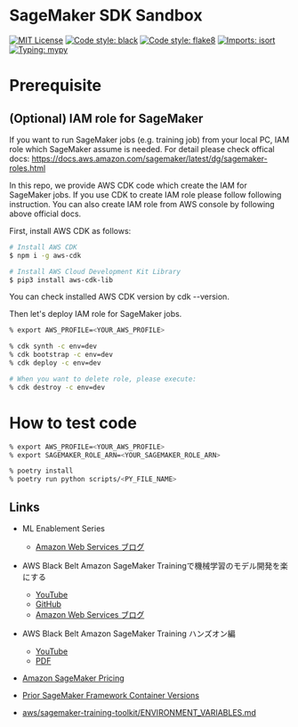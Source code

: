 # SageMaker SDK Sandbox

[![MIT License](https://img.shields.io/github/license/cvpaperchallenge/Ascender?color=green)](LICENSE)
[![Code style: black](https://img.shields.io/badge/code%20style-black-000000.svg)](https://github.com/psf/black)
[![Code style: flake8](https://img.shields.io/badge/code%20style-flake8-black)](https://github.com/PyCQA/flake8)
[![Imports: isort](https://img.shields.io/badge/%20imports-isort-%231674b1?style=flat&labelColor=ef8336)](https://pycqa.github.io/isort/)
[![Typing: mypy](https://img.shields.io/badge/typing-mypy-blue)](https://github.com/python/mypy)

# Prerequisite

## (Optional) IAM role for SageMaker

If you want to run SageMaker jobs (e.g. training job) from your local PC, IAM role which SageMaker assume is needed. For detail please check offical docs: https://docs.aws.amazon.com/sagemaker/latest/dg/sagemaker-roles.html

In this repo, we provide AWS CDK code which create the IAM for SageMaker jobs. If you use CDK to create IAM role please follow following instruction. You can also create IAM role from AWS console by following above official docs.

First, install AWS CDK as follows:

```bash
# Install AWS CDK
$ npm i -g aws-cdk

# Install AWS Cloud Development Kit Library
$ pip3 install aws-cdk-lib
```

You can check installed AWS CDK version by cdk --version.

Then let's deploy IAM role for SageMaker jobs.

```bash
% export AWS_PROFILE=<YOUR_AWS_PROFILE>

% cdk synth -c env=dev
% cdk bootstrap -c env=dev
% cdk deploy -c env=dev

# When you want to delete role, please execute:
% cdk destroy -c env=dev
```

# How to test code

```bash
% export AWS_PROFILE=<YOUR_AWS_PROFILE>
% export SAGEMAKER_ROLE_ARN=<YOUR_SAGEMAKER_ROLE_ARN>

% poetry install
% poetry run python scripts/<PY_FILE_NAME>
```

## Links

- ML Enablement Series

  - [Amazon Web Services ブログ](https://aws.amazon.com/jp/blogs/news/tag/ml-enablement-series/)

- AWS Black Belt Amazon SageMaker Trainingで機械学習のモデル開発を楽にする

  - [YouTube](https://www.youtube.com/watch?v=byEawTm4O4E)
  - [GitHub](https://github.com/aws-samples/aws-ml-jp/tree/main/sagemaker/sagemaker-traning/tutorial)
  - [Amazon Web Services ブログ](https://aws.amazon.com/jp/blogs/news/tag/ml-enablement-series/)

- AWS Black Belt Amazon SageMaker Training ハンズオン編

  - [YouTube](https://www.youtube.com/watch?v=tgo2F2OY5bU)
  - [PDF](https://d1.awsstatic.com/webinars/jp/pdf/services/Dark_03_Training_Job_Handson.pdf)

- [Amazon SageMaker Pricing](https://aws.amazon.com/sagemaker/pricing/)

- [Prior SageMaker Framework Container Versions](https://github.com/aws/deep-learning-containers/blob/master/available_images.md#prior-sagemaker-framework-container-versions)

- [aws/sagemaker-training-toolkit/ENVIRONMENT_VARIABLES.md](https://github.com/aws/sagemaker-training-toolkit/blob/master/ENVIRONMENT_VARIABLES.md)

